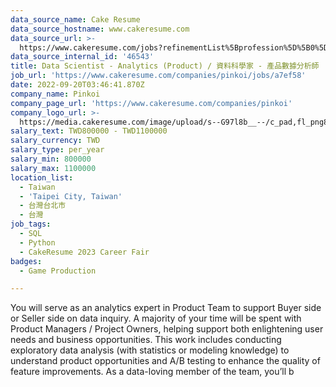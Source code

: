 ```yaml
---
data_source_name: Cake Resume
data_source_hostname: www.cakeresume.com
data_source_url: >-
  https://www.cakeresume.com/jobs?refinementList%5Bprofession%5D%5B0%5D=game-production&range%5Bsalary_range%5D%5Bmin%5D=100000
data_source_internal_id: '46543'
title: Data Scientist - Analytics (Product) / 資料科學家 - 產品數據分析師
job_url: 'https://www.cakeresume.com/companies/pinkoi/jobs/a7ef58'
date: 2022-09-20T03:46:41.870Z
company_name: Pinkoi
company_page_url: 'https://www.cakeresume.com/companies/pinkoi'
company_logo_url: >-
  https://media.cakeresume.com/image/upload/s--G97l8b__--/c_pad,fl_png8,h_200,w_200/v1611730048/lgsmicrahgjmtt8rntq2.png
salary_text: TWD800000 - TWD1100000
salary_currency: TWD
salary_type: per_year
salary_min: 800000
salary_max: 1100000
location_list:
  - Taiwan
  - 'Taipei City, Taiwan'
  - 台灣台北市
  - 台灣
job_tags:
  - SQL
  - Python
  - CakeResume 2023 Career Fair
badges:
  - Game Production

---
```


You will serve as an analytics expert in Product Team to support Buyer side or Seller side on data inquiry. A majority of your time will be spent with Product Managers / Project Owners, helping support both enlightening user needs and business opportunities. This work includes conducting exploratory data analysis (with statistics or modeling knowledge) to understand product opportunities and A/B testing to enhance the quality of feature improvements. As a data-loving member of the team, you’ll b